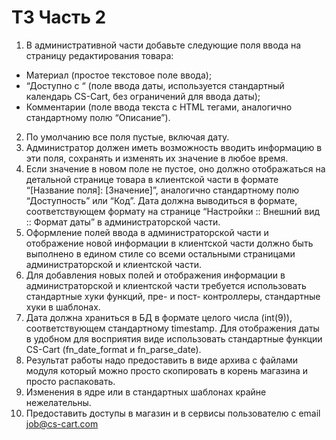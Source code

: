 # ТЗ Часть 2

1. В административной части добавьте следующие поля ввода на страницу редактирования товара:
  * Материал (простое текстовое поле ввода);
  * “Доступно с “ (поле ввода даты, используется стандартный календарь CS-Cart, без ограничений для ввода даты);
  * Комментарии (поле ввода текста с HTML тегами, аналогично стандартному полю “Описание”).
2. По умолчанию все поля пустые, включая дату.
3. Администратор должен иметь возможность вводить информацию в эти поля, сохранять и изменять их значение в любое время. 
4. Если значение в новом поле не пустое, оно должно отображаться на детальной странице товара в клиентской части в формате “[Название поля]: [Значение]”, аналогично стандартному полю “Доступность” или “Код”. Дата должна выводиться в формате, соответствующем формату на странице “Настройки :: Внешний вид :: Формат даты” в администраторской части.
5. Оформление полей ввода в администраторской части и отображение новой информации в клиентской части должно быть выполнено в едином стиле со всеми остальными страницами администраторской и клиентской части.
6. Для добавления новых полей и отображения информации в администраторской и клиентской части требуется использовать стандартные хуки функций, пре- и пост- контроллеры, стандартные хуки в шаблонах.
7. Дата должна храниться в БД в формате целого числа (int(9)), соответствующем стандартному timestamp. Для отображения даты в удобном для восприятия виде использовать стандартные функции CS-Cart (fn_date_format и fn_parse_date).
8. Результат работы надо предоставить в виде архива с файлами модуля который можно просто скопировать в корень магазина и просто распаковать.
9. Изменения в ядре или в стандартных шаблонах крайне нежелательны.
10. Предоставить доступы в магазин и в сервисы пользователю с email job@cs-cart.com
